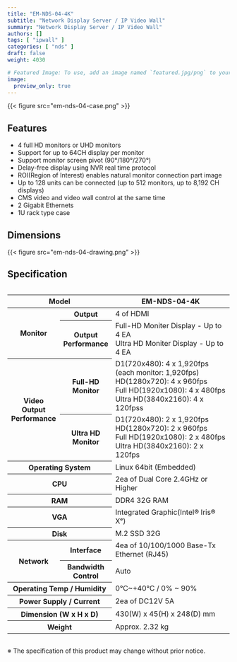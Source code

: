 ```yaml
---
title: "EM-NDS-04-4K"
subtitle: "Network Display Server / IP Video Wall"
summary: "Network Display Server / IP Video Wall"
authors: []
tags: [ "ipwall" ]
categories: [ "nds" ]
draft: false
weight: 4030

# Featured Image: To use, add an image named `featured.jpg/png` to your page's folder.
image:
  preview_only: true
---
```


<div class="container">
<div class="row justify-content-center">
<div class="col-sm-6">

{{< figure src="em-nds-04-case.png" >}}

</div>
</div>
</div>

## Features

- 4 full HD monitors or UHD monitors
- Support for up to 64CH display per monitor
- Support monitor screen pivot (90°/180°/270°)
- Delay-free display using NVR real time protocol
- ROI(Region of Interest) enables natural monitor connection part image
- Up to 128 units can be connected (up to 512 monitors, up to 8,192 CH displays)
- CMS video and video wall control at the same time
- 2 Gigabit Ethernets 
- 1U rack type case 

## Dimensions

{{< figure src="em-nds-04-drawing.png" >}}

## Specification

<div style="overflow-x: auto">
<table class="spec">
<thead>
<tr>
<th colspan="2">Model</th>
<th>EM-NDS-04-4K</th>
</tr>
</thead>
<tbody>
<tr>
<th rowspan="2">Monitor</th>
<th>Output</th>
<td>4 of HDMI</td>
</tr>
<tr>
<th>Output<br>Performance</th>
<td>Full-HD Moniter Display - Up to 4 EA<br>Ultra HD Moniter Display - Up to 4 EA</td>
</tr>
<tr>
<th rowspan="2">Video Output<br>Performance</th>
<th>Full-HD<br>Monitor</th>
<td>D1(720x480): 4 x 1,920fps (each monitor: 1,920fps)<br>
HD(1280x720): 4 x 960fps<br>
Full HD(1920x1080): 4 x 480fps<br>
Ultra HD(3840x2160): 4 x 120fpss</td>
</tr>
<tr>
<th>Ultra HD<br>Monitor</th>
<td>D1(720x480): 2 x 1,920fps<br>
HD(1280x720): 2 x 960fps<br>
Full HD(1920x1080): 2 x 480fps<br>
Ultra HD(3840x2160): 2 x 120fps</td>
</tr>
<tr>
<th colspan="2">Operating System</th>
<td>Linux 64bit (Embedded)</td>
</tr>
<tr>
<th colspan="2">CPU</th>
<td>2ea of Dual Core 2.4GHz or Higher</td>
</tr>
<tr>
<th colspan="2">RAM</th>
<td>DDR4 32G RAM</td>
</tr>
<tr>
<th colspan="2">VGA</th>
<td>Integrated Graphic(Intel® Iris® Xᵉ) </td>
</tr>
<tr>
<th colspan="2">Disk</th>
<td>M.2 SSD 32G</td>
</tr>
<tr>
<th rowspan="2">Network</th>
<th>Interface</th>
<td>4ea of 10/100/1000 Base-Tx Ethernet (RJ45)</td>
</tr>
<tr>
<th>Bandwidth<br>Control</th>
<td>Auto</td>
</tr>
<tr>
<th colspan="2">Operating Temp / Humidity</th>
<td>0℃~+40℃ / 0% ~ 90%</td>
</tr>
<tr>
<th colspan="2">Power Supply / Current</th>
<td>2ea of DC12V 5A</td>
</tr>
<tr>
<th colspan="2">Dimension (W x H x D)</th>
<td>430(W) x 45(H) x 248(D) mm</td>
</tr>
<tr>
<th colspan="2">Weight</th>
<td>Approx. 2.32 kg</td>
</tr>
</tbody>
</table>
</div>

※ The specification of this product may change without prior notice.
